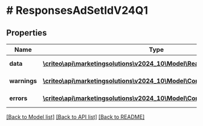 # # ResponsesAdSetIdV24Q1

## Properties

Name | Type | Description | Notes
------------ | ------------- | ------------- | -------------
**data** | [**\criteo\api\marketingsolutions\v2024_10\Model\ReadModelAdSetIdV24Q1[]**](ReadModelAdSetIdV24Q1.md) |  | [optional] [readonly]
**warnings** | [**\criteo\api\marketingsolutions\v2024_10\Model\CommonProblem[]**](CommonProblem.md) |  | [optional] [readonly]
**errors** | [**\criteo\api\marketingsolutions\v2024_10\Model\CommonProblem[]**](CommonProblem.md) |  | [optional] [readonly]

[[Back to Model list]](../../README.md#models) [[Back to API list]](../../README.md#endpoints) [[Back to README]](../../README.md)
